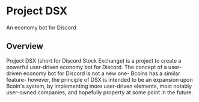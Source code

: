 # Project DSX

An economy bot for Discord

## Overview

Project DSX (short for Discord Stock Exchange) is a project to create a powerful user-driven economy bot for Discord. The concept of a user-driven economy bot for Discord is not a new one- Bcoins has a similar feature- however, the principle of DSX is intended to be an expansion upon Bcoin's system, by implementing more user-driven elements, most notably user-owned companies, and hopefully property at some point in the future.

